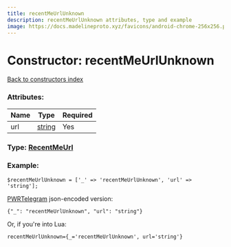 ```yaml
---
title: recentMeUrlUnknown
description: recentMeUrlUnknown attributes, type and example
image: https://docs.madelineproto.xyz/favicons/android-chrome-256x256.png
---
```

# Constructor: recentMeUrlUnknown  
[Back to constructors index](index.md)



### Attributes:

| Name     |    Type       | Required |
|----------|---------------|----------|
|url|[string](../types/string.md) | Yes|



### Type: [RecentMeUrl](../types/RecentMeUrl.md)


### Example:

```
$recentMeUrlUnknown = ['_' => 'recentMeUrlUnknown', 'url' => 'string'];
```  

[PWRTelegram](https://pwrtelegram.xyz) json-encoded version:

```
{"_": "recentMeUrlUnknown", "url": "string"}
```


Or, if you're into Lua:  


```
recentMeUrlUnknown={_='recentMeUrlUnknown', url='string'}

```


